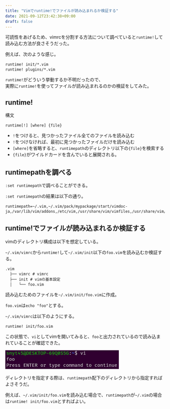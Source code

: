 ```yaml
---
title: "Vimでruntime!でファイルが読み込まれるか検証する"
date: 2021-09-12T23:42:38+09:00
draft: false
---
```


可読性をあげるため、vimrcを分割する方法について調べていると`runtime!`して読み込む方法が良さそうだった。  

例えば、次のような感じ。  

```vimrc
runtime! init/*.vim
runtime! plugins/*.vim
```

`runtime!`がどういう挙動するか不明だったので、  
実際に`runtime!`を使ってファイルが読み込まれるのかの検証をしてみた。  

## runtime!

構文
```vimrc
runtime[!] [where] {file}
```

- `!`をつけると、見つかったファイル全てのファイルを読み込む
- `!`をつけなければ、最初に見つかったファイルだけを読み込む
- `[where]`を省略すると、`runtimepath`のディレクトリ以下の`{file}`を検索する
- `{file}`がワイルドカードを含んでいると展開される。

## runtimepathを調べる

`:set runtimepath`で調べることができる。  

`:set runtimepath`の結果は以下の通り。  

```
runtimepath=~/.vim,~/.vim/pack/mypackage/start/vimdoc-ja,/var/lib/vim/addons,/etc/vim,/usr/share/vim/vimfiles,/usr/share/vim/vim81,/usr/share/vim/vimfiles/after,/etc/vim/after,/var/lib/vim/addons/after,~/.vim/after
```

## runtime!でファイルが読み込まれるか検証する

vimのディレクトリ構成は以下を想定している。  

`~/.vim/vimrc`から`runtime!`して`~/.vim/init`以下の`foo.vim`を読み込むか検証する。  

```
.vim
  ├── vimrc # vimrc
  ├── init # vimの基本設定
  │   └── foo.vim
```

読み込むためのファイルを`~/.vim/init/foo.vim`に作成。  

`foo.vim`は`echo "foo"`とする。  

`~/.vim/vimrc`は以下のようにする。  

```vimrc
runtime! init/foo.vim
```

この状態で、`vi`としてvimを開いてみると、`foo`と出力されているので読み込まれていることが確認できた。  

![結果](Snipaste_2021-09-13_00-04-02.png)

ディレクトリを指定する際は、`runtimepath`配下のディレクトリから指定すればよさそうだ。  

例えば、`~/.vim/init/foo.vim`を読み込む場合で、`runtimepath`が`~/.vim`の場合は`runtime! init/foo.vim`とすればよい。  
